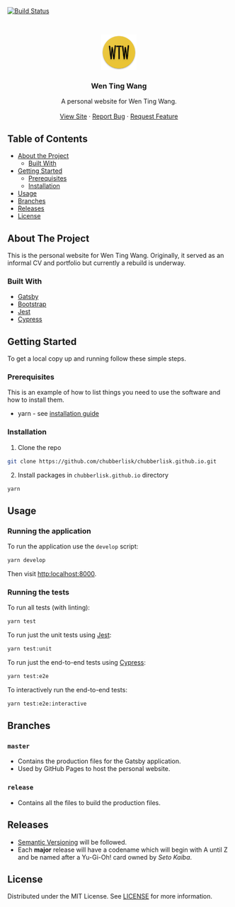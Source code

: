 [![Build Status](https://travis-ci.com/chubberlisk/chubberlisk.github.io.svg?branch=release-v2)](https://travis-ci.com/chubberlisk/chubberlisk.github.io)

<br />
<p align="center">
  <a href="https://github.com/chubberlisk/chubberlisk.github.io">
    <img src="static/icons/icon-512x512.png" alt="Logo" width="80" height="80">
  </a>

  <h3 align="center">Wen Ting Wang</h3>

  <p align="center">
    A personal website for Wen Ting Wang.
    <br />
    <br />
    <a href="https://wentingwang.co.uk">View Site</a>
    ·
    <a href="https://github.com/chubberlisk/chubberlisk.github.io/issues">Report Bug</a>
    ·
    <a href="https://github.com/chubberlisk/chubberlisk.github.io/issues">Request Feature</a>
  </p>
</p>

## Table of Contents

- [About the Project](#about-the-project)
  - [Built With](#built-with)
- [Getting Started](#getting-started)
  - [Prerequisites](#prerequisites)
  - [Installation](#installation)
- [Usage](#usage)
- [Branches](#branches)
- [Releases](#releases)
- [License](#license)

## About The Project

This is the personal website for Wen Ting Wang. Originally, it served as an informal CV and portfolio but currently a rebuild is underway.

### Built With

- [Gatsby](https://www.gatsbyjs.org/)
- [Bootstrap](https://getbootstrap.com/)
- [Jest](https://jestjs.io/)
- [Cypress](https://www.cypress.io/)

## Getting Started

To get a local copy up and running follow these simple steps.

### Prerequisites

This is an example of how to list things you need to use the software and how to install them.

- yarn - see [installation guide](https://yarnpkg.com/en/docs/getting-started)

### Installation

1. Clone the repo

```sh
git clone https://github.com/chubberlisk/chubberlisk.github.io.git
```

2. Install packages in `chubberlisk.github.io` directory

```sh
yarn
```

## Usage

### Running the application

To run the application use the `develop` script:

```sh
yarn develop
```

Then visit [http:localhost:8000]().

### Running the tests

To run all tests (with linting):

```sh
yarn test
```

To run just the unit tests using [Jest](https://jestjs.io/):

```sh
yarn test:unit
```

To run just the end-to-end tests using [Cypress](https://www.cypress.io/):

```sh
yarn test:e2e
```

To interactively run the end-to-end tests:

```sh
yarn test:e2e:interactive
```

## Branches

### `master`

- Contains the production files for the Gatsby application.
- Used by GitHub Pages to host the personal website.

### `release`

- Contains all the files to build the production files.

## Releases

- [Semantic Versioning](https://semver.org/) will be followed.
- Each **major** release will have a codename which will begin with A until Z and be named after a Yu-Gi-Oh! card owned by _Seto Kaiba_.

## License

Distributed under the MIT License. See [LICENSE](/LICENSE) for more information.
